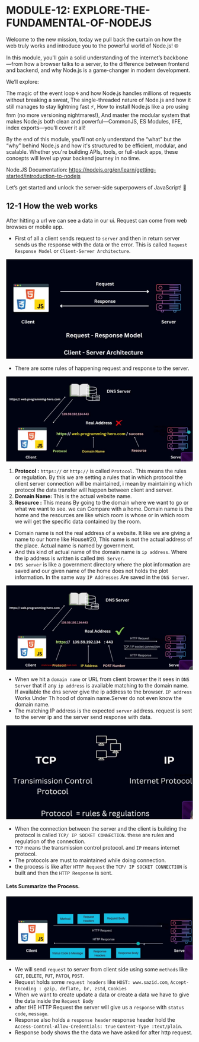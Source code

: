 # MODULE-12: EXPLORE-THE-FUNDAMENTAL-OF-NODEJS

Welcome to the new mission, today we pull back the curtain on how the web truly works and introduce you to the powerful world of Node.js! 🌐

In this module, you'll gain a solid understanding of the internet’s backbone—from how a browser talks to a server, to the difference between frontend and backend, and why Node.js is a game-changer in modern development.

We’ll explore:

The magic of the event loop 🌀 and how Node.js handles millions of requests without breaking a sweat,
The single-threaded nature of Node.js and how it still manages to stay lightning fast ⚡,
How to install Node.js like a pro using fnm (no more versioning nightmares!),
And master the modular system that makes Node.js both clean and powerful—CommonJS, ES Modules, IIFE, index exports—you’ll cover it all!

By the end of this module, you’ll not only understand the “what” but the “why” behind Node.js and how it's structured to be efficient, modular, and scalable. Whether you're building APIs, tools, or full-stack apps, these concepts will level up your backend journey in no time.

Node.JS Documentation: https://nodejs.org/en/learn/getting-started/introduction-to-nodejs

Let’s get started and unlock the server-side superpowers of JavaScript! 💪

## 12-1 How the web works

After hitting a url we can see a data in our ui. Request can come from web browses or mobile app.

- First of all a client sends request to `server` and then in return server sends us the response with the data or the error. This is called `Request Response Model` or `Client-Server Architecture`.

![alt text](<WhatsApp Image 2025-05-27 at 19.01.34_19514dd2.jpg>)

- There are some rules of happening request and response to the server.

![alt text](<WhatsApp Image 2025-05-27 at 19.37.09_fae233cc.jpg>)

1. **Protocol :** `https://` or `http://` is called `Protocol`. This means the rules or regulation. By this we are setting a rules that in which protocol the client server connection will be maintained, i mean by maintaining which protocol the data transfer will happen between client and server.
2. **Domain Name:** This is the actual website name.
3. **Resource :** This means By going to the domain where we want to go or what we want to see. we can Compare with a home. Domain name is the home and the resources are like which room is whose or in which room we will get the specific data contained by the room.

- Domain name is not the real address of a website. It like we are giving a name to our home like House#20, This name is not the actual address of the place. Actual name is named by government.
- And this kind of actual name of the domain name is `ip address`. Where the ip address is written is called `DNS Server`.
- `DNS server` is like a government directory where the plot information are saved and our given name of the home does not holds the plot information. In the same way `IP Addresses` Are saved in the `DNS Server`.

![alt text](<WhatsApp Image 2025-05-27 at 19.50.42_9587675a.jpg>)

- When we hit a `domain name` or URL from client browser the it sees in `DNS Server` that if any `ip address` is available matching to the domain name. If available the dns server give the ip address to the browser. `IP address` Works Under Th hood of domain name.Server do not even know the domain name.
- The matching IP address is the expected `server` address. request is sent to the server ip and the server send response with data.

![alt text](<WhatsApp Image 2025-05-27 at 20.07.50_e754ef05.jpg>)

- When the connection between the server and the client is building the protocol is called `TCP/ IP SOCKET CONNECTION`. these are rules and regulation of the connection.
- `TCP` means the transmission control protocol. and `IP` means internet protocol.
- The protocols are must to maintained while doing connection.
- the process is like after `HTTP Request` the `TCP/ IP SOCKET CONNECTION` is built and then the `HTTP Response` is sent.

#### Lets Summarize the Process.

![alt text](<WhatsApp Image 2025-05-27 at 20.06.33_1b22ae77.jpg>)

- We will send `request` to server from client side using some `methods` like `GET`, `DELETE`, `PUT`, `PATCH`, `POST`.
- Request holds some `request headers` like `HOST: www.sazid.com`, `Accept-Encoding : gzip, deflate, br, zstd`, `Cookies`
- When we want to create update a data or create a data we have to give the data inside the `Request Body`
- after tHE HTTP Request the server will give us a `response` with `status code`, `message`.
- Response also holds a `response header` response header hold the `Access-Control-Allow-Credentials: true` `Content-Type :text/plain`.
- Response body shows the the data we have asked for after http request.
